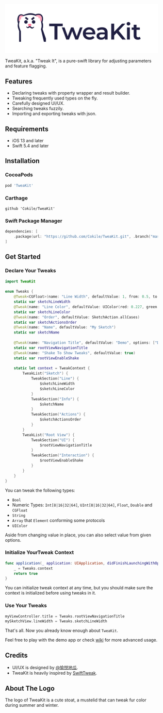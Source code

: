 <p align="center">
<img src="Images/logo.png" alt="TweaKit" title="TweaKit" width="1200"/>
</p>


TweaKit, a.k.a. "Tweak It", is a pure-swift library for adjusting parameters and feature flagging.

## Features

- Declaring tweaks with property wrapper and result builder.
- Tweaking frequently used types on the fly.
- Carefully designed UI/UX.
- Searching tweaks fuzzily.
- Importing and exporting tweaks with json.

## Requirements

- iOS 13 and later
- Swift 5.4 and later

## Installation

### CocoaPods

```ruby
pod 'TweaKit'
```

### Carthage

```ogdl
github 'Cokile/TweaKit'
```

### Swift Package Manager

```swift
dependencies: [
    .package(url: "https://github.com/Cokile/TweaKit.git", .branch("master"))
]
```

## Get Started

### Declare Your Tweaks

```swift
import TweaKit

enum Tweaks {
  	@Tweak<CGFloat>(name: "Line Width", defaultValue: 1, from: 0.5, to: 2, stride: 0.05)
    static var sketchLineWidth
    @Tweak(name: "Line Color", defaultValue: UIColor(red: 0.227, green: 0.529, blue: 0.992, alpha: 1))
    static var sketchLineColor
    @Tweak(name: "Order", defaultValue: SketchAction.allCases)
    static var sketchActionsOrder
    @Tweak(name: "Name", defaultValue: "My Sketch")
    static var sketchName
    
    @Tweak(name: "Navigation Title", defaultValue: "Demo", options: ["Demo", "Example", "Guide"])
    static var rootViewNavigationTitle
    @Tweak(name: "Shake To Show Tweaks", defaultValue: true)
    static var rootViewEnableShake
    
    static let context = TweakContext {
        TweakList("Sketch") {
            TweakSection("Line") {
                $sketchLineWidth
                $sketchLineColor
            }
            TweakSection("Info") {
                $sketchName
            }
            TweakSection("Actions") {
                $sketchActionsOrder
            }
        }
        TweakList("Root View") {
            TweakSection("UI") {
                $rootViewNavigationTitle
            }
            TweakSection("Interaction") {
                $rootViewEnableShake
            }
        }
    }
}
```

You can tweak the following types:

- `Bool`
- Numeric Types: `Int[8|16|32|64]`, `UInt[8|16|32|64]`, `Float`, `Double` and `CGFloat`
- `String`
- `Array` that `Element` conforming some protocols
- `UIColor`

Aside from changing value in place, you can also select value from given options.

### Initialize YourTweak Context

```swift
func application(_ application: UIApplication, didFinishLaunchingWithOptions launchOptions: [UIApplication.LaunchOptionsKey: Any]?) -> Bool {
    _ = Tweaks.context
    return true
}
```

You can initialize tweak context at any time, but you should make sure the context is initialized before using tweaks in it.

### Use Your Tweaks

```swift
myViewController.title = Tweaks.rootViewNavigationTitle
mySketchView.lineWidth = Tweaks.sketchLineWidth
```

That's all. Now you already know enough about `TweaKit`.

Feel free to play with the demo app or check [wiki](https://github.com/Cokile/TweaKit/wiki) for more advanced usage.

## Credits

- UI/UX is designed by [@愉悦地瓜](https://twitter.com/gggeeeeggge).
- TweaKit is heavily inspired by [SwiftTweak](https://github.com/Khan/SwiftTweaks).

## About The Logo

The logo of TweaKit is a cute stoat, a mustelid that can tweak fur color during summer and winter.
